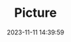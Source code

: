 ---
weight: 1
images:
- /images/edited/180.jpeg
title: Picture
date: 2023-11-11 14:39:59
tags: [luminarneo,work,ilce7m3,person,people,laptop]
---